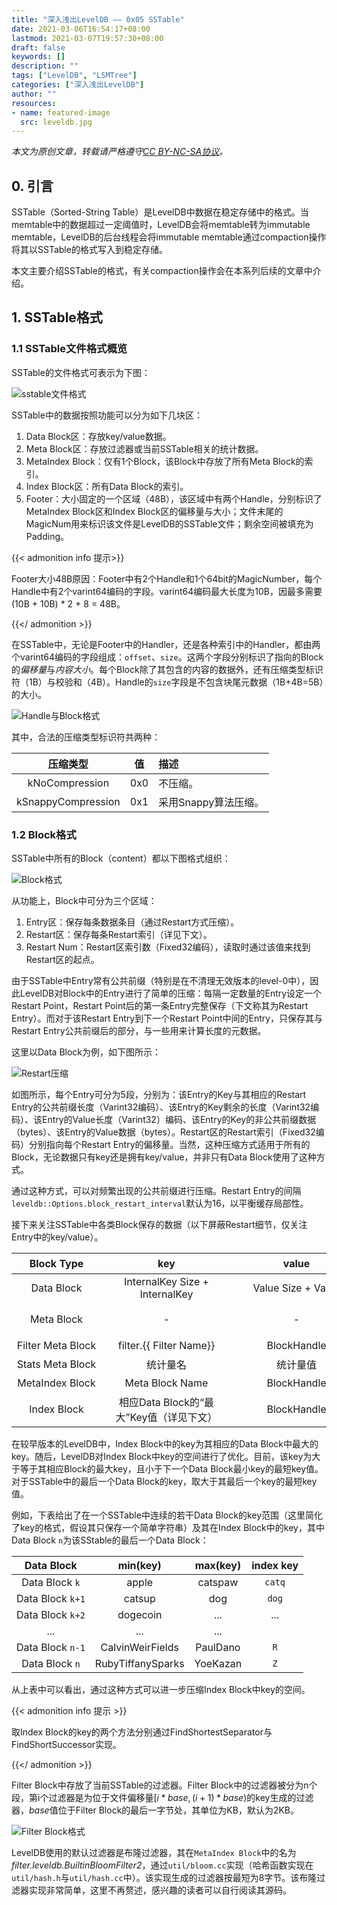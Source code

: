 ```yaml
---
title: "深入浅出LevelDB —— 0x05 SSTable"
date: 2021-03-06T16:54:17+08:00
lastmod: 2021-03-07T19:57:30+08:00
draft: false
keywords: []
description: ""
tags: ["LevelDB", "LSMTree"]
categories: ["深入浅出LevelDB"]
author: ""
resources:
- name: featured-image
  src: leveldb.jpg
---
```


*本文为原创文章，转载请严格遵守[CC BY-NC-SA协议](https://creativecommons.org/licenses/by-nc-sa/4.0/)。*


<!--more-->

## 0. 引言

SSTable（Sorted-String Table）是LevelDB中数据在稳定存储中的格式。当memtable中的数据超过一定阈值时，LevelDB会将memtable转为immutable memtable，LevelDB的后台线程会将immutable memtable通过compaction操作将其以SSTable的格式写入到稳定存储。

本文主要介绍SSTable的格式，有关compaction操作会在本系列后续的文章中介绍。

## 1. SSTable格式

### 1.1 SSTable文件格式概览

SSTable的文件格式可表示为下图：

![sstable文件格式](assets/sstable.svg "sstable文件格式")

SSTable中的数据按照功能可以分为如下几块区：
1. Data Block区：存放key/value数据。
2. Meta Block区：存放过滤器或当前SSTable相关的统计数据。
3. MetaIndex Block：仅有1个Block，该Block中存放了所有Meta Block的索引。
4. Index Block区：所有Data Block的索引。
5. Footer：大小固定的一个区域（48B），该区域中有两个Handle，分别标识了MetaIndex Block区和Index Block区的偏移量与大小；文件末尾的MagicNum用来标识该文件是LevelDB的SSTable文件；剩余空间被填充为Padding。

{{< admonition info 提示>}}

Footer大小48B原因：Footer中有2个Handle和1个64bit的MagicNumber，每个Handle中有2个varint64编码的字段。varint64编码最大长度为10B，因最多需要 (10B + 10B) * 2 + 8 = 48B。

{{</ admonition >}}

在SSTable中，无论是Footer中的Handler，还是各种索引中的Handler，都由两个varint64编码的字段组成：`offset`、`size`。这两个字段分别标识了指向的Block的*偏移量*与*内容大小*。每个Block除了其包含的内容的数据外，还有压缩类型标识符（1B）与校验和（4B）。Handle的`size`字段是不包含块尾元数据（1B+4B=5B）的大小。

![Handle与Block格式](assets/block.svg "Handle与Block格式")

其中，合法的压缩类型标识符共两种：

| 压缩类型 | 值 | 描述 |
| :-: | :-: | :- |
| kNoCompression | 0x0 | 不压缩。 |
| kSnappyCompression | 0x1 | 采用Snappy算法压缩。 |

### 1.2 Block格式

SSTable中所有的Block（content）都以下图格式组织：

![Block格式](assets/block.svg "Block格式")

从功能上，Block中可分为三个区域：
1. Entry区：保存每条数据条目（通过Restart方式压缩）。
2. Restart区：保存每条Restart索引（详见下文）。
3. Restart Num：Restart区索引数（Fixed32编码），读取时通过该值来找到Restart区的起点。

由于SSTable中Entry常有公共前缀（特别是在不清理无效版本的level-0中），因此LevelDB对Block中的Entry进行了简单的压缩：每隔一定数量的Entry设定一个Restart Point，Restart Point后的第一条Entry完整保存（下文称其为Restart Entry）。而对于该Restart Entry到下一个Restart Point中间的Entry，只保存其与Restart Entry公共前缀后的部分，与一些用来计算长度的元数据。

这里以Data Block为例，如下图所示：

![Restart压缩](assets/sharing.svg "Restart压缩")

如图所示，每个Entry可分为5段，分别为：该Entry的Key与其相应的Restart Entry的公共前缀长度（Varint32编码）、该Entry的Key剩余的长度（Varint32编码）、该Entry的Value长度（Varint32）编码、该Entry的Key的非公共前缀数据（bytes）、该Entry的Value数据（bytes）。Restart区的Restart索引（Fixed32编码）分别指向每个Restart Entry的偏移量。当然，这种压缩方式适用于所有的Block，无论数据只有key还是拥有key/value，并非只有Data Block使用了这种方式。

通过这种方式，可以对频繁出现的公共前缀进行压缩。Restart Entry的间隔`leveldb::Options.block_restart_interval`默认为16，以平衡缓存局部性。

接下来关注SSTable中各类Block保存的数据（以下屏蔽Restart细节，仅关注Entry中的key/value）。

| Block Type <div style="width:8em"></div> | key<div style="width:12em"></div> | value<div style="width:12em"></div> | 描述<div style="width:40em"></div> |
| :-: | :-: | :-: | :- |
| Data Block | InternalKey Size + InternalKey | Value Size + Value | 完整数据与SkipList中Key的格式相同。 |
| Meta Block | - | - | Meta Block有多种类型，目前可分 Filter Meta Block与Stats Meta Block，分别保存当前SSTable的过滤器与统计数据。 |
| Filter Meta Block | filter.{{ Filter Name}} | BlockHandle | 该SSTable使用的过滤器名称及其索引。过滤器的实现详见下文。 |
| Stats Meta Block | 统计量名 | 统计量值 | 保存该SSTable的统计量。 |
| MetaIndex Block | Meta Block Name | BlockHandle | 用来索引所有的MetaBlock。 |
| Index Block | 相应Data Block的“最大”Key值（详见下文） | BlockHandle | 用来快速索引key在SSTable的哪个Data Block中。 |

在较早版本的LevelDB中，Index Block中的key为其相应的Data Block中最大的key。随后，LevelDB对Index Block中key的空间进行了优化。目前，该key为大于等于其相应Block的最大key，且小于下一个Data Block最小key的最短key值。对于SSTable中的最后一个Data Block的key，取大于其最后一个key的最短key值。

例如，下表给出了在一个SSTable中连续的若干Data Block的key范围（这里简化了key的格式，假设其只保存一个简单字符串）及其在Index Block中的key，其中Data Block `n`为该SStable的最后一个Data Block：

| Data Block | min(key) | max(key) | index key |
| :-: | :-: | :-: | :-: |
| Data Block `k` | apple | catspaw | `catq` |
| Data Block `k+1` | catsup | dog | `dog` |
| Data Block `k+2` | dogecoin | ... | ... |
| ... | ... | ... |
| Data Block `n-1` | CalvinWeirFields | PaulDano | `R` |
| Data Block `n` | RubyTiffanySparks | YoeKazan | `Z` |

从上表中可以看出，通过这种方式可以进一步压缩Index Block中key的空间。

{{< admonition info 提示 >}}

取Index Block的key的两个方法分别通过FindShortestSeparator与FindShortSuccessor实现。

{{</ admonition >}}

Filter Block中存放了当前SSTable的过滤器。Filter Block中的过滤器被分为n个段，第i个过滤器是为位于文件偏移量$[i*base,(i+1)*base)$的key生成的过滤器，$base$值位于Filter Block的最后一字节处，其单位为KB，默认为2KB。

![Filter Block格式](assets/filter.svg "Filter Block格式")

LevelDB使用的默认过滤器是布隆过滤器，其在`MetaIndex Block`中的名为*filter.leveldb.BuiltinBloomFilter2*，通过`util/bloom.cc`实现（哈希函数实现在`util/hash.h`与`util/hash.cc`中）。该实现生成的过滤器按最短为8字节。该布隆过滤器实现非常简单，这里不再赘述，感兴趣的读者可以自行阅读其源码。